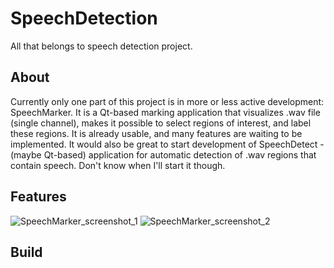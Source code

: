 # SpeechDetection
All that belongs to speech detection project.
## About
Currently only one part of this project is in more or less active development: SpeechMarker. It is a Qt-based marking application that visualizes .wav file (single channel), makes it possible to select regions of interest, and label these regions. It is  already usable, and many features are waiting to be implemented.
It would also be great to start development of SpeechDetect - (maybe Qt-based) application for automatic detection of .wav regions that contain speech. Don't know when I'll start it though.
## Features
![SpeechMarker_screenshot_1](/data/screenshots/sc_1.PNG)
![SpeechMarker_screenshot_2](/data/screenshots/sc_2.PNG)
## Build
